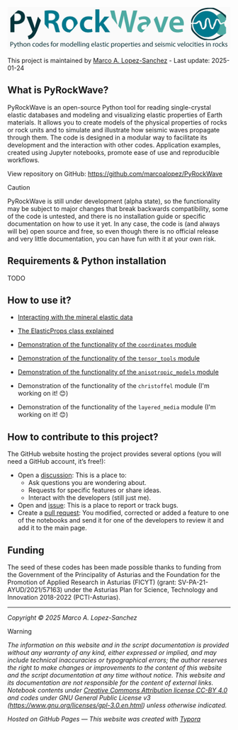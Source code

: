 ![header](https://raw.githubusercontent.com/marcoalopez/PyRockWave/main/img/header.jpg)

This project is maintained by [Marco A. Lopez-Sanchez](https://marcoalopez.github.io/) - Last update: 2025-01-24

## What is PyRockWave?

PyRockWave is an open-source Python tool for reading single-crystal elastic databases and modeling and visualizing elastic properties of Earth materials. It allows you to create models of the physical properties of rocks or rock units and to simulate and illustrate how seismic waves propagate through them. The code is designed in a modular way to facilitate its development and the interaction with other codes. Application examples, created using Jupyter notebooks, promote ease of use and reproducible workflows.

View repository on GitHub: https://github.com/marcoalopez/PyRockWave

> [!CAUTION]
> PyRockWave is still under development (alpha state), so the functionality may be subject to major changes that break backwards compatibility, some of the code is untested, and there is no installation guide or specific documentation on how to use it yet. In any case, the code is (and always will be) open source and free, so even though there is no official release and very little documentation, you can have fun with it at your own risk.

## Requirements & Python installation

TODO

## How to use it?

- [Interacting with the mineral elastic data](https://github.com/marcoalopez/PyRockWave/blob/main/src/example_database.ipynb)

- [The ElasticProps class explained](https://github.com/marcoalopez/PyRockWave/blob/main/src/ElasticTensor_explained.ipynb)

- [Demonstration of the functionality of the ``coordinates`` module](https://github.com/marcoalopez/PyRockWave/blob/main/src/example_coordinates.ipynb)

- [Demonstration of the functionality of the ``tensor_tools`` module](https://github.com/marcoalopez/PyRockWave/blob/main/src/example_tensor_tools.ipynb)

- [Demonstration of the functionality of the ``anisotropic_models`` module](https://github.com/marcoalopez/PyRockWave/blob/main/src/example_anisotropic_models.ipynb)

- Demonstration of the functionality of the ``christoffel`` module (I'm working on it! 😊)

- Demonstration of the functionality of the ``layered_media`` module (I'm working on it! 😊)

## How to contribute to this project?

The GitHub website hosting the project provides several options (you will need a GitHub account, it’s free!):

- Open a [discussion](https://github.com/marcoalopez/PyRockWave/discussions): This is a place to:
  - Ask questions you are wondering about.
  - Requests for specific features or share ideas.
  - Interact with the developers (still just me).
- Open and [issue](https://github.com/marcoalopez/PyRockWave/issues): This is a place to report or track bugs.
- Create a [pull request](https://github.com/marcoalopez/PyRockWave/pulls): You modified, corrected or added a feature to one of the notebooks and send it for one of the developers to review it and add it to the main page.

## Funding

The seed of these codes has been made possible thanks to funding from the Government of the Principality of Asturias and the Foundation for the Promotion of Applied Research in Asturias (FICYT) (grant: SV-PA-21-AYUD/2021/57163) under the Asturias Plan for Science, Technology and Innovation 2018-2022 (PCTI-Asturias). 

---
*Copyright © 2025 Marco A. Lopez-Sanchez*  

> [!WARNING]
>  _The information on this website and in the script documentation is provided without any warranty of any kind, either expressed or implied, and may include technical inaccuracies or typographical errors; the author reserves the right to make changes or improvements to the content of this website and the script documentation at any time without notice. This website and its documentation are not responsible for the content of external links. Notebook contents under [Creative Commons Attribution license CC-BY 4.0](https://creativecommons.org/licenses/by/4.0/) and codes under GNU General Public License v3 (https://www.gnu.org/licenses/gpl-3.0.en.html) unless otherwise indicated._

_Hosted on GitHub Pages — This website was created with [Typora](https://typora.io/)_